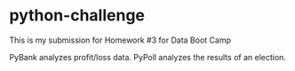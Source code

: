 # python-challenge
This is my submission for Homework #3 for Data Boot Camp

PyBank analyzes profit/loss data.
PyPoll analyzes the results of an election.